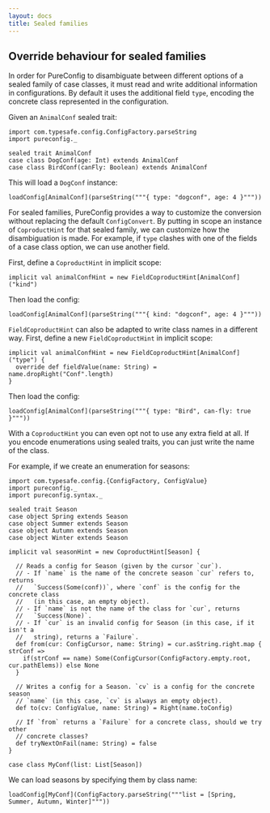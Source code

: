 ```yaml
---
layout: docs
title: Sealed families
---
```

## Override behaviour for sealed families

In order for PureConfig to disambiguate between different options of a sealed
family of case classes, it must read and write additional information in
configurations. By default it uses the additional field `type`, encoding the
concrete class represented in the configuration.

Given an `AnimalConf` sealed trait:

```tut:silent
import com.typesafe.config.ConfigFactory.parseString
import pureconfig._

sealed trait AnimalConf
case class DogConf(age: Int) extends AnimalConf
case class BirdConf(canFly: Boolean) extends AnimalConf
```

This will load a `DogConf` instance:
```tut:book
loadConfig[AnimalConf](parseString("""{ type: "dogconf", age: 4 }"""))
```

For sealed families, PureConfig provides a way to customize the conversion
without replacing the default `ConfigConvert`. By putting in scope an instance
of `CoproductHint` for that sealed family, we can customize how the
disambiguation is made. For example, if `type` clashes with one of the fields
of a case class option, we can use another field.

First, define a `CoproductHint` in implicit scope:

```tut:silent
implicit val animalConfHint = new FieldCoproductHint[AnimalConf]("kind")
```
Then load the config:
```tut:book
loadConfig[AnimalConf](parseString("""{ kind: "dogconf", age: 4 }"""))
```

`FieldCoproductHint` can also be adapted to write class names in a different
way. First, define a new `FieldCoproductHint` in implicit scope:

```tut:silent
implicit val animalConfHint = new FieldCoproductHint[AnimalConf]("type") {
  override def fieldValue(name: String) = name.dropRight("Conf".length)
}
```
Then load the config:
```tut:book
loadConfig[AnimalConf](parseString("""{ type: "Bird", can-fly: true }"""))
```

With a `CoproductHint` you can even opt not to use any extra field at all. If you encode enumerations using sealed traits, you can just write the name of the class.

For example, if we create an enumeration for seasons:

```tut:silent
import com.typesafe.config.{ConfigFactory, ConfigValue}
import pureconfig._
import pureconfig.syntax._

sealed trait Season
case object Spring extends Season
case object Summer extends Season
case object Autumn extends Season
case object Winter extends Season

implicit val seasonHint = new CoproductHint[Season] {

  // Reads a config for Season (given by the cursor `cur`).
  // - If `name` is the name of the concrete season `cur` refers to, returns
  //   `Success(Some(conf))`, where `conf` is the config for the concrete class
  //   (in this case, an empty object).
  // - If `name` is not the name of the class for `cur`, returns
  //   `Success(None)`.
  // - If `cur` is an invalid config for Season (in this case, if it isn't a
  //   string), returns a `Failure`.
  def from(cur: ConfigCursor, name: String) = cur.asString.right.map { strConf =>
    if(strConf == name) Some(ConfigCursor(ConfigFactory.empty.root, cur.pathElems)) else None
  }

  // Writes a config for a Season. `cv` is a config for the concrete season
  // `name` (in this case, `cv` is always an empty object).
  def to(cv: ConfigValue, name: String) = Right(name.toConfig)

  // If `from` returns a `Failure` for a concrete class, should we try other
  // concrete classes?
  def tryNextOnFail(name: String) = false
}

case class MyConf(list: List[Season])
```

We can load seasons by specifying them by class name:

```tut:book
loadConfig[MyConf](ConfigFactory.parseString("""list = [Spring, Summer, Autumn, Winter]"""))
```
